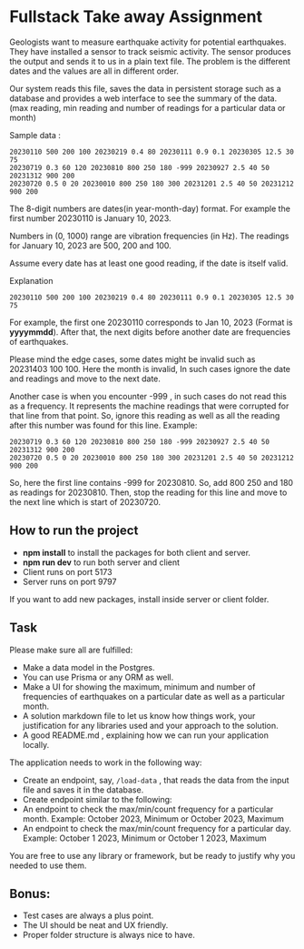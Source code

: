 # Fullstack Take away Assignment

Geologists want to measure earthquake activity for potential earthquakes. They have installed a sensor to track seismic activity. The sensor produces the output and sends it to us in a plain text file. The problem is the different dates and the values are all in different order.

Our system reads this file, saves the data in persistent storage such as a database and provides a web interface to see the summary of the data. (max reading, min reading and number of readings for a particular data or month)

Sample data :

```
20230110 500 200 100 20230219 0.4 80 20230111 0.9 0.1 20230305 12.5 30 75
20230719 0.3 60 120 20230810 800 250 180 -999 20230927 2.5 40 50 20231312 900 200
20230720 0.5 0 20 20230010 800 250 180 300 20231201 2.5 40 50 20231212 900 200
```

The 8-digit numbers are dates(in year-month-day) format. For example the first number 20230110 is January 10, 2023.

Numbers in (0, 1000) range are vibration frequencies (in Hz). The readings for January 10, 2023 are 500, 200 and 100.

Assume every date has at least one good reading, if the date is itself valid.

Explanation

```
20230110 500 200 100 20230219 0.4 80 20230111 0.9 0.1 20230305 12.5 30 75
```

For example, the first one 20230110 corresponds to Jan 10, 2023 (Format is **yyyymmdd**). After that, the next digits before another date are frequencies of earthquakes.

Please mind the edge cases, some dates might be invalid such as 20231403 100 100. Here the month is invalid, In such cases ignore the date and readings and move to the next date.

Another case is when you encounter -999 , in such cases do not read this as a frequency. It represents the machine readings that were corrupted for that line from that point. So, ignore this reading as well as all the reading after this number was found for this line.
Example:

```
20230719 0.3 60 120 20230810 800 250 180 -999 20230927 2.5 40 50 20231312 900 200
20230720 0.5 0 20 20230010 800 250 180 300 20231201 2.5 40 50 20231212 900 200
```

So, here the first line contains -999 for 20230810. So, add 800 250 and 180 as readings for 20230810. Then, stop the reading for this line and move to the next line which is start of 20230720.

## How to run the project

- **npm install** to install the packages for both client and server.
- **npm run dev** to run both server and client
- Client runs on port 5173
- Server runs on port 9797

If you want to add new packages, install inside server or client folder.

## Task

Please make sure all are fulfilled:

- Make a data model in the Postgres.
- You can use Prisma or any ORM as well.
- Make a UI for showing the maximum, minimum and number of frequencies of earthquakes on a particular date as well as a particular month.
- A solution markdown file to let us know how things work, your justification for any libraries used and your approach to the solution.
- A good README.md , explaining how we can run your application locally.

The application needs to work in the following way:

- Create an endpoint, say, `/load-data` , that reads the data from the input file and saves it in the database.
- Create endpoint similar to the following:
- An endpoint to check the max/min/count frequency for a particular month. Example: October 2023, Minimum or October 2023, Maximum
- An endpoint to check the max/min/count frequency for a particular day. Example: October 1 2023, Minimum or October 1 2023, Maximum

You are free to use any library or framework, but be ready to justify why you needed to use them.

## Bonus:

- Test cases are always a plus point.
- The UI should be neat and UX friendly.
- Proper folder structure is always nice to have.
